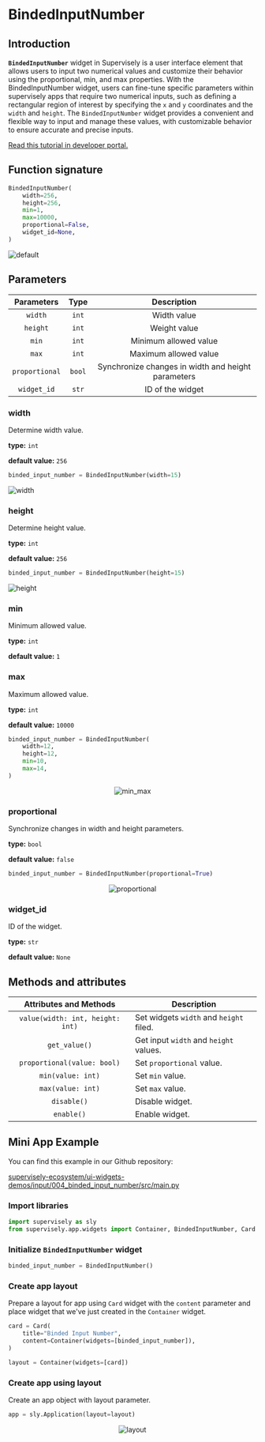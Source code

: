 # BindedInputNumber

## Introduction

**`BindedInputNumber`** widget in Supervisely is a user interface element that allows users to input two numerical values and customize their behavior using the proportional, min, and max properties. With the BindedInputNumber widget, users can fine-tune specific parameters within supervisely apps that require two numerical inputs, such as defining a rectangular region of interest by specifying the `x` and `y` coordinates and the `width` and `height`. The `BindedInputNumber` widget provides a convenient and flexible way to input and manage these values, with customizable behavior to ensure accurate and precise inputs.

[Read this tutorial in developer portal.](https://developer.supervisely.com/app-development/widgets/input/bindedinputnumber)

## Function signature

```python
BindedInputNumber(
    width=256,
    height=256,
    min=1,
    max=10000,
    proportional=False,
    widget_id=None,
)
```

![default](https://user-images.githubusercontent.com/120389559/219939414-e601fd63-3cdb-420e-99c4-706b48710a41.png)

## Parameters

|   Parameters   |  Type  |                    Description                     |
| :------------: | :----: | :------------------------------------------------: |
|    `width`     | `int`  |                    Width value                     |
|    `height`    | `int`  |                    Weight value                    |
|     `min`      | `int`  |               Minimum allowed value                |
|     `max`      | `int`  |               Maximum allowed value                |
| `proportional` | `bool` | Synchronize changes in width and height parameters |
|  `widget_id`   | `str`  |                  ID of the widget                  |

### width

Determine width value.

**type:** `int`

**default value:** `256`

```python
binded_input_number = BindedInputNumber(width=15)
```

![width](https://user-images.githubusercontent.com/120389559/219939697-abd65ad3-b85d-410f-8424-15fd2e34bff8.png)

### height

Determine height value.

**type:** `int`

**default value:** `256`

```python
binded_input_number = BindedInputNumber(height=15)
```

![height](https://user-images.githubusercontent.com/120389559/219939756-0791330e-e047-49be-abba-a54957ebe322.png)

### min

Minimum allowed value.

**type:** `int`

**default value:** `1`

### max

Maximum allowed value.

**type:** `int`

**default value:** `10000`

```python
binded_input_number = BindedInputNumber(
    width=12,
    height=12,
    min=10,
    max=14,
)
```

<p align="center">
  <img src="https://user-images.githubusercontent.com/120389559/221354865-018d95d0-c540-462c-888f-b9b1fc71a389.gif" alt="min_max" />
</p>

### proportional

Synchronize changes in width and height parameters.

**type:** `bool`

**default value:** `false`

```python
binded_input_number = BindedInputNumber(proportional=True)
```

<p align="center">
  <img src="https://user-images.githubusercontent.com/120389559/221354956-e537a019-80ec-4964-b4b3-fbbf5052747b.gif" alt="proportional" />
</p>

### widget_id

ID of the widget.

**type:** `str`

**default value:** `None`

## Methods and attributes

|      Attributes and Methods      | Description                             |
| :------------------------------: | --------------------------------------- |
| `value(width: int, height: int)` | Set widgets `width` and `height` filed. |
|          `get_value()`           | Get input `width` and `height` values.  |
|   `proportional(value: bool)`    | Set `proportional` value.               |
|        `min(value: int)`         | Set `min` value.                        |
|        `max(value: int)`         | Set `max` value.                        |
|           `disable()`            | Disable widget.                         |
|            `enable()`            | Enable widget.                          |

## Mini App Example

You can find this example in our Github repository:

[supervisely-ecosystem/ui-widgets-demos/input/004_binded_input_number/src/main.py](https://github.com/supervisely-ecosystem/ui-widgets-demos/blob/master/input/004_binded_input_number/src/main.py)

### Import libraries

```python
import supervisely as sly
from supervisely.app.widgets import Container, BindedInputNumber, Card
```

### Initialize `BindedInputNumber` widget

```python
binded_input_number = BindedInputNumber()
```

### Create app layout

Prepare a layout for app using `Card` widget with the `content` parameter and place widget that we've just created in the `Container` widget.

```python
card = Card(
    title="Binded Input Number",
    content=Container(widgets=[binded_input_number]),
)

layout = Container(widgets=[card])
```

### Create app using layout

Create an app object with layout parameter.

```python
app = sly.Application(layout=layout)
```

<p align="center">
  <img src="https://user-images.githubusercontent.com/120389559/219942364-cb93b2fb-ca7b-40e7-8d8f-591525092bf1.gif" alt="layout" />
</p>
